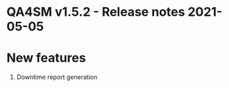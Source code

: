 QA4SM v1.5.2 - Release notes 2021-05-05
=======================================================

# New features

1.  Downtime report generation